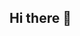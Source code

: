 ## Hi there 👋

<!--
**gerardoehdl-lgtm/gerardoehdl-lgtm** is a ✨ _special_ ✨ repository because its `README.md` (this file) appears on your GitHub profile.

Here are some ideas to get you started:

- 🔭 I’m currently working on A microsoft phyton course 
- 🌱 I’m currently learning How to code in phytone
- 👯 I’m looking to collaborate on ny progect relating realting cs
- 🤔 I’m looking for help with inproving my coding skills 
- 💬 Ask me about Anyting you want Im a open book :)
- 📫 How to reach me: gerardoehdl@gmail.com
- 😄 Pronouns: He/Him
- ⚡ Fun fact: Im a Twin
-->
